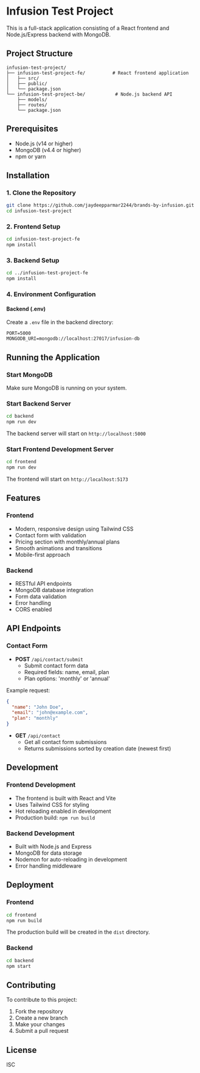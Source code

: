 # Infusion Test Project

This is a full-stack application consisting of a React frontend and Node.js/Express backend with MongoDB.

## Project Structure

```
infusion-test-project/
├── infusion-test-project-fe/          # React frontend application
│   ├── src/
│   ├── public/
│   └── package.json
└── infusion-test-project-be/           # Node.js backend API
    ├── models/
    ├── routes/
    └── package.json
```

## Prerequisites

- Node.js (v14 or higher)
- MongoDB (v4.4 or higher)
- npm or yarn

## Installation

### 1. Clone the Repository
```bash
git clone https://github.com/jaydeepparmar2244/brands-by-infusion.git
cd infusion-test-project
```

### 2. Frontend Setup
```bash
cd infusion-test-project-fe
npm install
```

### 3. Backend Setup
```bash
cd ../infusion-test-project-fe
npm install
```

### 4. Environment Configuration

#### Backend (.env)
Create a `.env` file in the backend directory:
```env
PORT=5000
MONGODB_URI=mongodb://localhost:27017/infusion-db
```

## Running the Application

### Start MongoDB
Make sure MongoDB is running on your system.

### Start Backend Server
```bash
cd backend
npm run dev
```
The backend server will start on `http://localhost:5000`

### Start Frontend Development Server
```bash
cd frontend
npm run dev
```
The frontend will start on `http://localhost:5173`

## Features

### Frontend
- Modern, responsive design using Tailwind CSS
- Contact form with validation
- Pricing section with monthly/annual plans
- Smooth animations and transitions
- Mobile-first approach

### Backend
- RESTful API endpoints
- MongoDB database integration
- Form data validation
- Error handling
- CORS enabled

## API Endpoints

### Contact Form
- **POST** `/api/contact/submit`
  - Submit contact form data
  - Required fields: name, email, plan
  - Plan options: 'monthly' or 'annual'

Example request:
```json
{
  "name": "John Doe",
  "email": "john@example.com",
  "plan": "monthly"
}
```

- **GET** `/api/contact`
  - Get all contact form submissions
  - Returns submissions sorted by creation date (newest first)

## Development

### Frontend Development
- The frontend is built with React and Vite
- Uses Tailwind CSS for styling
- Hot reloading enabled in development
- Production build: `npm run build`

### Backend Development
- Built with Node.js and Express
- MongoDB for data storage
- Nodemon for auto-reloading in development
- Error handling middleware

## Deployment

### Frontend
```bash
cd frontend
npm run build
```
The production build will be created in the `dist` directory.

### Backend
```bash
cd backend
npm start
```

## Contributing

To contribute to this project:
1. Fork the repository
2. Create a new branch
3. Make your changes
4. Submit a pull request

## License

ISC 
